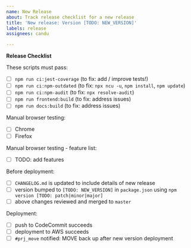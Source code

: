 ```yaml
---
name: New Release
about: Track release checklist for a new release
title: 'New release: Version [TODO: NEW_VERSION]'
labels: release
assignees: candu

---
```


**Release Checklist**

These scripts must pass:
- [ ] `npm run ci:jest-coverage` (to fix: add / improve tests!)
- [ ] `npm run ci:npm-outdated` (to fix: `npx ncu -u`, `npm install`, `npm update`)
- [ ] `npm run ci:npm-audit` (to fix: `npx resolve-audit`)
- [ ] `npm run frontend:build` (to fix: address issues)
- [ ] `npm run docs:build` (to fix: address issues)

Manual browser testing:
- [ ] Chrome
- [ ] Firefox

Manual browser testing - feature list:
- [ ] TODO: add features

Before deployment:
- [ ] `CHANGELOG.md` is updated to include details of new release
- [ ] version bumped to `[TODO: NEW_VERSION]` in `package.json` using `npm version [TODO: patch|minor|major]`
- [ ] above changes reviewed and merged to `master`

Deployment:
- [ ] push to CodeCommit succeeds
- [ ] deployment to AWS succeeds
- [ ] `#prj_move` notified: MOVE back up after new version deployment
